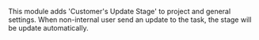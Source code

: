 This module adds 'Customer's Update Stage' to project and general
settings. When non-internal user send an update to the task, the stage
will be update automatically.
